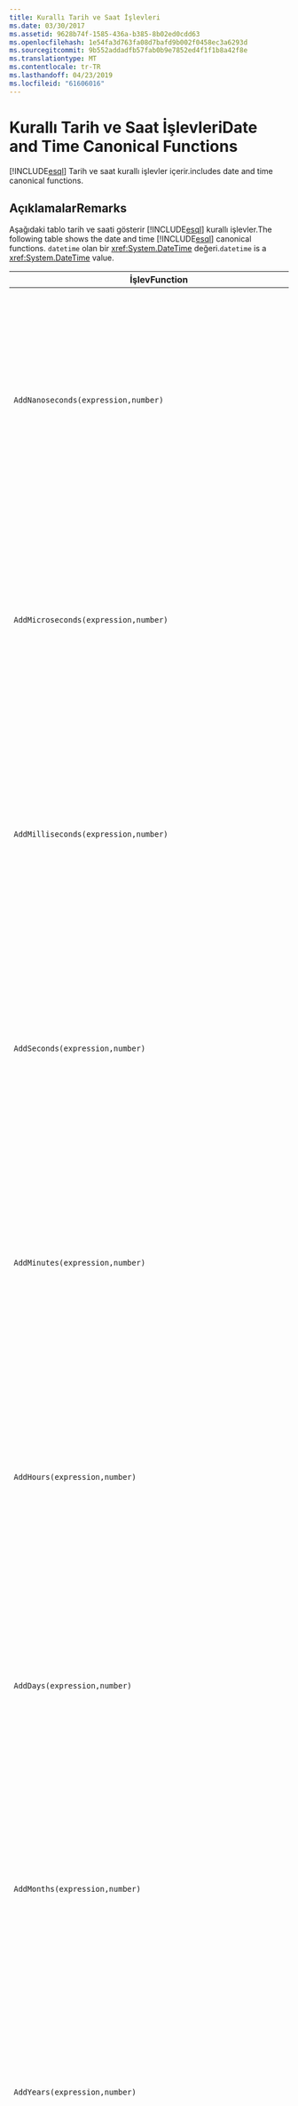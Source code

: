 ```yaml
---
title: Kurallı Tarih ve Saat İşlevleri
ms.date: 03/30/2017
ms.assetid: 9628b74f-1585-436a-b385-8b02ed0cdd63
ms.openlocfilehash: 1e54fa3d763fa08d7bafd9b002f0458ec3a6293d
ms.sourcegitcommit: 9b552addadfb57fab0b9e7852ed4f1f1b8a42f8e
ms.translationtype: MT
ms.contentlocale: tr-TR
ms.lasthandoff: 04/23/2019
ms.locfileid: "61606016"
---
```

# <a name="date-and-time-canonical-functions"></a><span data-ttu-id="84610-102">Kurallı Tarih ve Saat İşlevleri</span><span class="sxs-lookup"><span data-stu-id="84610-102">Date and Time Canonical Functions</span></span>
[!INCLUDE[esql](../../../../../../includes/esql-md.md)] <span data-ttu-id="84610-103">Tarih ve saat kurallı işlevler içerir.</span><span class="sxs-lookup"><span data-stu-id="84610-103">includes date and time canonical functions.</span></span>  
  
## <a name="remarks"></a><span data-ttu-id="84610-104">Açıklamalar</span><span class="sxs-lookup"><span data-stu-id="84610-104">Remarks</span></span>  
 <span data-ttu-id="84610-105">Aşağıdaki tablo tarih ve saati gösterir [!INCLUDE[esql](../../../../../../includes/esql-md.md)] kurallı işlevler.</span><span class="sxs-lookup"><span data-stu-id="84610-105">The following table shows the date and time [!INCLUDE[esql](../../../../../../includes/esql-md.md)] canonical functions.</span></span> <span data-ttu-id="84610-106">`datetime` olan bir <xref:System.DateTime> değeri.</span><span class="sxs-lookup"><span data-stu-id="84610-106">`datetime` is a <xref:System.DateTime> value.</span></span>  
  
|<span data-ttu-id="84610-107">İşlev</span><span class="sxs-lookup"><span data-stu-id="84610-107">Function</span></span>|<span data-ttu-id="84610-108">Açıklama</span><span class="sxs-lookup"><span data-stu-id="84610-108">Description</span></span>|  
|--------------|-----------------|  
|`AddNanoseconds(expression,number)`|<span data-ttu-id="84610-109">Belirtilen ekler `number` nanosaniye için `expression`.</span><span class="sxs-lookup"><span data-stu-id="84610-109">Adds the specified `number` of nanoseconds to the `expression`.</span></span><br /><br /> <span data-ttu-id="84610-110">**Bağımsız Değişkenler**</span><span class="sxs-lookup"><span data-stu-id="84610-110">**Arguments**</span></span><br /><br /> <span data-ttu-id="84610-111">`expression`: `DateTime`, `DateTimeOffset`, veya `Time`.</span><span class="sxs-lookup"><span data-stu-id="84610-111">`expression`: `DateTime`, `DateTimeOffset`, or `Time`.</span></span><br /><br /> <span data-ttu-id="84610-112">`number`: `Int32`.</span><span class="sxs-lookup"><span data-stu-id="84610-112">`number`: `Int32`.</span></span><br /><br /> <span data-ttu-id="84610-113">**Dönüş değeri**</span><span class="sxs-lookup"><span data-stu-id="84610-113">**Return Value**</span></span><br /><br /> <span data-ttu-id="84610-114">Türünü `expression`.</span><span class="sxs-lookup"><span data-stu-id="84610-114">The type of `expression`.</span></span>|  
|`AddMicroseconds(expression,number)`|<span data-ttu-id="84610-115">Belirtilen ekler `number` milisaniyeye, `expression`.</span><span class="sxs-lookup"><span data-stu-id="84610-115">Adds the specified `number` of microseconds to the `expression`.</span></span><br /><br /> <span data-ttu-id="84610-116">**Bağımsız Değişkenler**</span><span class="sxs-lookup"><span data-stu-id="84610-116">**Arguments**</span></span><br /><br /> <span data-ttu-id="84610-117">`expression`: `DateTime`, `DateTimeOffset`, veya `Time`.</span><span class="sxs-lookup"><span data-stu-id="84610-117">`expression`: `DateTime`, `DateTimeOffset`, or `Time`.</span></span><br /><br /> <span data-ttu-id="84610-118">`number`: `Int32`.</span><span class="sxs-lookup"><span data-stu-id="84610-118">`number`: `Int32`.</span></span><br /><br /> <span data-ttu-id="84610-119">**Dönüş değeri**</span><span class="sxs-lookup"><span data-stu-id="84610-119">**Return Value**</span></span><br /><br /> <span data-ttu-id="84610-120">Türünü `expression`.</span><span class="sxs-lookup"><span data-stu-id="84610-120">The type of `expression`.</span></span>|  
|`AddMilliseconds(expression,number)`|<span data-ttu-id="84610-121">Belirtilen ekler `number` için milisaniye `expression`.</span><span class="sxs-lookup"><span data-stu-id="84610-121">Adds the specified `number` of milliseconds to the `expression`.</span></span><br /><br /> <span data-ttu-id="84610-122">**Bağımsız Değişkenler**</span><span class="sxs-lookup"><span data-stu-id="84610-122">**Arguments**</span></span><br /><br /> <span data-ttu-id="84610-123">`expression`: `DateTime`, `DateTimeOffset`, veya `Time`.</span><span class="sxs-lookup"><span data-stu-id="84610-123">`expression`: `DateTime`, `DateTimeOffset`, or `Time`.</span></span><br /><br /> <span data-ttu-id="84610-124">`number`: `Int32`.</span><span class="sxs-lookup"><span data-stu-id="84610-124">`number`: `Int32`.</span></span><br /><br /> <span data-ttu-id="84610-125">**Dönüş değeri**</span><span class="sxs-lookup"><span data-stu-id="84610-125">**Return Value**</span></span><br /><br /> <span data-ttu-id="84610-126">Türünü `expression`.</span><span class="sxs-lookup"><span data-stu-id="84610-126">The type of `expression`.</span></span>|  
|`AddSeconds(expression,number)`|<span data-ttu-id="84610-127">Belirtilen ekler `number` sayısının `expression`.</span><span class="sxs-lookup"><span data-stu-id="84610-127">Adds the specified `number` of seconds to the `expression`.</span></span><br /><br /> <span data-ttu-id="84610-128">**Bağımsız Değişkenler**</span><span class="sxs-lookup"><span data-stu-id="84610-128">**Arguments**</span></span><br /><br /> <span data-ttu-id="84610-129">`expression`: `DateTime`, `DateTimeOffset`, veya `Time`.</span><span class="sxs-lookup"><span data-stu-id="84610-129">`expression`: `DateTime`, `DateTimeOffset`, or `Time`.</span></span><br /><br /> <span data-ttu-id="84610-130">`number`: `Int32`.</span><span class="sxs-lookup"><span data-stu-id="84610-130">`number`: `Int32`.</span></span><br /><br /> <span data-ttu-id="84610-131">**Dönüş değeri**</span><span class="sxs-lookup"><span data-stu-id="84610-131">**Return Value**</span></span><br /><br /> <span data-ttu-id="84610-132">Türünü `expression`.</span><span class="sxs-lookup"><span data-stu-id="84610-132">The type of `expression`.</span></span>|  
|`AddMinutes(expression,number)`|<span data-ttu-id="84610-133">Belirtilen ekler `number` dakika için `expression`.</span><span class="sxs-lookup"><span data-stu-id="84610-133">Adds the specified `number` of minutes to the `expression`.</span></span><br /><br /> <span data-ttu-id="84610-134">**Bağımsız Değişkenler**</span><span class="sxs-lookup"><span data-stu-id="84610-134">**Arguments**</span></span><br /><br /> <span data-ttu-id="84610-135">`expression`: `DateTime`, `DateTimeOffset`, veya `Time`.</span><span class="sxs-lookup"><span data-stu-id="84610-135">`expression`: `DateTime`, `DateTimeOffset`, or `Time`.</span></span><br /><br /> <span data-ttu-id="84610-136">`number`: `Int32`.</span><span class="sxs-lookup"><span data-stu-id="84610-136">`number`: `Int32`.</span></span><br /><br /> <span data-ttu-id="84610-137">**Dönüş değeri**</span><span class="sxs-lookup"><span data-stu-id="84610-137">**Return Value**</span></span><br /><br /> <span data-ttu-id="84610-138">Türünü `expression`.</span><span class="sxs-lookup"><span data-stu-id="84610-138">The type of `expression`.</span></span>|  
|`AddHours(expression,number)`|<span data-ttu-id="84610-139">Belirtilen ekler `number` sayısının `expression`.</span><span class="sxs-lookup"><span data-stu-id="84610-139">Adds the specified `number` of hours to the `expression`.</span></span><br /><br /> <span data-ttu-id="84610-140">**Bağımsız Değişkenler**</span><span class="sxs-lookup"><span data-stu-id="84610-140">**Arguments**</span></span><br /><br /> <span data-ttu-id="84610-141">`expression`: `DateTime`, `DateTimeOffset`, veya `Time`.</span><span class="sxs-lookup"><span data-stu-id="84610-141">`expression`: `DateTime`, `DateTimeOffset`, or `Time`.</span></span><br /><br /> <span data-ttu-id="84610-142">`number`: `Int32`.</span><span class="sxs-lookup"><span data-stu-id="84610-142">`number`: `Int32`.</span></span><br /><br /> <span data-ttu-id="84610-143">**Dönüş değeri**</span><span class="sxs-lookup"><span data-stu-id="84610-143">**Return Value**</span></span><br /><br /> <span data-ttu-id="84610-144">Türünü `expression`.</span><span class="sxs-lookup"><span data-stu-id="84610-144">The type of `expression`.</span></span>|  
|`AddDays(expression,number)`|<span data-ttu-id="84610-145">Belirtilen ekler `number` gün için `expression`.</span><span class="sxs-lookup"><span data-stu-id="84610-145">Adds the specified `number` of days to the `expression`.</span></span><br /><br /> <span data-ttu-id="84610-146">**Bağımsız Değişkenler**</span><span class="sxs-lookup"><span data-stu-id="84610-146">**Arguments**</span></span><br /><br /> <span data-ttu-id="84610-147">`expression`: `DateTime` veya `DateTimeOffset`.</span><span class="sxs-lookup"><span data-stu-id="84610-147">`expression`: `DateTime` or `DateTimeOffset`.</span></span><br /><br /> <span data-ttu-id="84610-148">`number`: `Int32`.</span><span class="sxs-lookup"><span data-stu-id="84610-148">`number`: `Int32`.</span></span><br /><br /> <span data-ttu-id="84610-149">**Dönüş değeri**</span><span class="sxs-lookup"><span data-stu-id="84610-149">**Return Value**</span></span><br /><br /> <span data-ttu-id="84610-150">Türünü `expression`.</span><span class="sxs-lookup"><span data-stu-id="84610-150">The type of `expression`.</span></span>|  
|`AddMonths(expression,number)`|<span data-ttu-id="84610-151">Belirtilen ekler `number` için aylık `expression`.</span><span class="sxs-lookup"><span data-stu-id="84610-151">Adds the specified `number` of months to the `expression`.</span></span><br /><br /> <span data-ttu-id="84610-152">**Bağımsız Değişkenler**</span><span class="sxs-lookup"><span data-stu-id="84610-152">**Arguments**</span></span><br /><br /> <span data-ttu-id="84610-153">`expression`: `DateTime` veya `DateTimeOffset`.</span><span class="sxs-lookup"><span data-stu-id="84610-153">`expression`: `DateTime` or `DateTimeOffset`.</span></span><br /><br /> <span data-ttu-id="84610-154">`number`: `Int32`.</span><span class="sxs-lookup"><span data-stu-id="84610-154">`number`: `Int32`.</span></span><br /><br /> <span data-ttu-id="84610-155">**Dönüş değeri**</span><span class="sxs-lookup"><span data-stu-id="84610-155">**Return Value**</span></span><br /><br /> <span data-ttu-id="84610-156">Türünü `expression`.</span><span class="sxs-lookup"><span data-stu-id="84610-156">The type of `expression`.</span></span>|  
|`AddYears(expression,number)`|<span data-ttu-id="84610-157">Belirtilen ekler `number` için yıllık `expression`.</span><span class="sxs-lookup"><span data-stu-id="84610-157">Adds the specified `number` of years to the `expression`.</span></span><br /><br /> <span data-ttu-id="84610-158">**Bağımsız Değişkenler**</span><span class="sxs-lookup"><span data-stu-id="84610-158">**Arguments**</span></span><br /><br /> <span data-ttu-id="84610-159">`expression`: `DateTime` veya `DateTimeOffset`.</span><span class="sxs-lookup"><span data-stu-id="84610-159">`expression`: `DateTime` or `DateTimeOffset`.</span></span><br /><br /> <span data-ttu-id="84610-160">`number`: `Int32`.</span><span class="sxs-lookup"><span data-stu-id="84610-160">`number`: `Int32`.</span></span><br /><br /> <span data-ttu-id="84610-161">**Dönüş değeri**</span><span class="sxs-lookup"><span data-stu-id="84610-161">**Return Value**</span></span><br /><br /> <span data-ttu-id="84610-162">Türünü `expression`.</span><span class="sxs-lookup"><span data-stu-id="84610-162">The type of `expression`.</span></span>|  
|`CreateDateTime(year,month,day,hour,minute,second)`|<span data-ttu-id="84610-163">Yeni bir `DateTime` değeri geçerli tarih ve saat sunucusunun saat diliminde sunucunun olarak.</span><span class="sxs-lookup"><span data-stu-id="84610-163">Returns a new `DateTime` value as the current date and time of the server in the server's time zone.</span></span><br /><br /> <span data-ttu-id="84610-164">**Bağımsız Değişkenler**</span><span class="sxs-lookup"><span data-stu-id="84610-164">**Arguments**</span></span><br /><br /> <span data-ttu-id="84610-165">`year`, `month`, `day`, `hour`, `minute`: `Int16` ve `Int32`.</span><span class="sxs-lookup"><span data-stu-id="84610-165">`year`, `month`, `day`, `hour`, `minute`: `Int16` and `Int32`.</span></span><br /><br /> <span data-ttu-id="84610-166">`second`: `Double`.</span><span class="sxs-lookup"><span data-stu-id="84610-166">`second`: `Double`.</span></span><br /><br /> <span data-ttu-id="84610-167">**Dönüş değeri**</span><span class="sxs-lookup"><span data-stu-id="84610-167">**Return Value**</span></span><br /><br /> <span data-ttu-id="84610-168">A `DateTime`.</span><span class="sxs-lookup"><span data-stu-id="84610-168">A `DateTime`.</span></span>|  
|`CreateDateTimeOffset(year,month,day,hour,minute,second,tzoffset)`|<span data-ttu-id="84610-169">Yeni bir `DateTimeOffset` geçerli tarih ve saat sunucunun göre Eşgüdümlü Evrensel Saat (UTC) olarak değeri.</span><span class="sxs-lookup"><span data-stu-id="84610-169">Returns a new `DateTimeOffset` value as the current date and time of the server relative to the Coordinated Universal Time (UTC).</span></span><br /><br /> <span data-ttu-id="84610-170">**Bağımsız Değişkenler**</span><span class="sxs-lookup"><span data-stu-id="84610-170">**Arguments**</span></span><br /><br /> <span data-ttu-id="84610-171">`year`, `month`, `day`, `hour`, `minute`, `tzoffset`: `Int32`.</span><span class="sxs-lookup"><span data-stu-id="84610-171">`year`, `month`, `day`, `hour`, `minute`, `tzoffset`: `Int32`.</span></span><br /><br /> <span data-ttu-id="84610-172">`second`: `Double`.</span><span class="sxs-lookup"><span data-stu-id="84610-172">`second`: `Double`.</span></span><br /><br /> <span data-ttu-id="84610-173">**Dönüş değeri**</span><span class="sxs-lookup"><span data-stu-id="84610-173">**Return Value**</span></span><br /><br /> <span data-ttu-id="84610-174">A `DateTimeOffset`.</span><span class="sxs-lookup"><span data-stu-id="84610-174">A `DateTimeOffset`.</span></span>|  
|`CreateTime(hour,minute,second)`|<span data-ttu-id="84610-175">Yeni bir `Time` değeri olarak geçerli saati.</span><span class="sxs-lookup"><span data-stu-id="84610-175">Returns a new `Time` value as the current time.</span></span><br /><br /> <span data-ttu-id="84610-176">**Bağımsız Değişkenler**</span><span class="sxs-lookup"><span data-stu-id="84610-176">**Arguments**</span></span><br /><br /> <span data-ttu-id="84610-177">`hour` ve `minute`: `Int32`.</span><span class="sxs-lookup"><span data-stu-id="84610-177">`hour` and `minute`: `Int32`.</span></span><br /><br /> <span data-ttu-id="84610-178">`second`: `Double`.</span><span class="sxs-lookup"><span data-stu-id="84610-178">`second`: `Double`.</span></span><br /><br /> <span data-ttu-id="84610-179">**Dönüş değeri**</span><span class="sxs-lookup"><span data-stu-id="84610-179">**Return Value**</span></span><br /><br /> <span data-ttu-id="84610-180">A `Time`.</span><span class="sxs-lookup"><span data-stu-id="84610-180">A `Time`.</span></span>|  
|`CurrentDateTime()`|<span data-ttu-id="84610-181">Döndürür bir `DateTime` değeri geçerli tarih ve saat sunucusunun saat diliminde sunucunun olarak.</span><span class="sxs-lookup"><span data-stu-id="84610-181">Returns a `DateTime` value as the current date and time of the server in the server's time zone.</span></span><br /><br /> <span data-ttu-id="84610-182">**Dönüş değeri**</span><span class="sxs-lookup"><span data-stu-id="84610-182">**Return Value**</span></span><br /><br /> <span data-ttu-id="84610-183">A `DateTime`.</span><span class="sxs-lookup"><span data-stu-id="84610-183">A `DateTime`.</span></span>|  
|`CurrentDateTimeOffset()`|<span data-ttu-id="84610-184">Geçerli tarih ve saat olarak uzaklığı döndürür bir `DateTimeOffset`.</span><span class="sxs-lookup"><span data-stu-id="84610-184">Returns the current date, time and offset as a `DateTimeOffset`.</span></span><br /><br /> <span data-ttu-id="84610-185">**Dönüş değeri**</span><span class="sxs-lookup"><span data-stu-id="84610-185">**Return Value**</span></span><br /><br /> <span data-ttu-id="84610-186">A `DateTimeOffset`.</span><span class="sxs-lookup"><span data-stu-id="84610-186">A `DateTimeOffset`.</span></span>|  
|`CurrentUtcDateTime()`|<span data-ttu-id="84610-187">Döndürür bir <xref:System.DateTime> değeri geçerli tarih ve saat ZGİLERİ saat diliminde sunucunun olarak.</span><span class="sxs-lookup"><span data-stu-id="84610-187">Returns a <xref:System.DateTime> value as the current date and time of the server in the UTS time zone.</span></span><br /><br /> <span data-ttu-id="84610-188">**Dönüş değeri**</span><span class="sxs-lookup"><span data-stu-id="84610-188">**Return Value**</span></span><br /><br /> <span data-ttu-id="84610-189">A `DateTime`.</span><span class="sxs-lookup"><span data-stu-id="84610-189">A `DateTime`.</span></span>|  
|`Day(expression)`|<span data-ttu-id="84610-190">Gün kısmını döndürür `expression` olarak bir `Int32` 1 ile 31 arasında.</span><span class="sxs-lookup"><span data-stu-id="84610-190">Returns the day portion of `expression` as an `Int32` between 1 and 31.</span></span><br /><br /> <span data-ttu-id="84610-191">**Bağımsız Değişkenler**</span><span class="sxs-lookup"><span data-stu-id="84610-191">**Arguments**</span></span><br /><br /> <span data-ttu-id="84610-192">A `DateTime` ve `DateTimeOffset`.</span><span class="sxs-lookup"><span data-stu-id="84610-192">A `DateTime` and `DateTimeOffset`.</span></span><br /><br /> <span data-ttu-id="84610-193">**Dönüş değeri**</span><span class="sxs-lookup"><span data-stu-id="84610-193">**Return Value**</span></span><br /><br /> <span data-ttu-id="84610-194">Bir `Int32`.</span><span class="sxs-lookup"><span data-stu-id="84610-194">An `Int32`.</span></span><br /><br /> <span data-ttu-id="84610-195">**Örnek**</span><span class="sxs-lookup"><span data-stu-id="84610-195">**Example**</span></span><br /><br /> `-- The following example returns 12.`<br /><br /> `Day(cast('03/12/1998' as DateTime))`|  
|`DayOfYear(expression)`|<span data-ttu-id="84610-196">Gün kısmını döndürür `expression` olarak bir `Int32` 1 ile 366 artık yıl son günü için döndürülen burada 366 arasında.</span><span class="sxs-lookup"><span data-stu-id="84610-196">Returns the day portion of `expression` as an `Int32` between 1 and 366, where 366 is returned for the last day of a leap year.</span></span><br /><br /> <span data-ttu-id="84610-197">**Bağımsız Değişkenler**</span><span class="sxs-lookup"><span data-stu-id="84610-197">**Arguments**</span></span><br /><br /> <span data-ttu-id="84610-198">A `DateTime` veya `DateTimeOffset`.</span><span class="sxs-lookup"><span data-stu-id="84610-198">A `DateTime` or `DateTimeOffset`.</span></span><br /><br /> <span data-ttu-id="84610-199">**Dönüş değeri**</span><span class="sxs-lookup"><span data-stu-id="84610-199">**Return Value**</span></span><br /><br /> <span data-ttu-id="84610-200">Bir `Int32`.</span><span class="sxs-lookup"><span data-stu-id="84610-200">An `Int32`.</span></span>|  
|`DiffNanoseconds(startExpression,endExpression)`|<span data-ttu-id="84610-201">Arasındaki farkı, nanosaniye cinsinden döndürür `startExpression` ve `endExpression`.</span><span class="sxs-lookup"><span data-stu-id="84610-201">Returns the difference, in nanoseconds, between `startExpression` and `endExpression`.</span></span><br /><br /> <span data-ttu-id="84610-202">**Bağımsız Değişkenler**</span><span class="sxs-lookup"><span data-stu-id="84610-202">**Arguments**</span></span><br /><br /> <span data-ttu-id="84610-203">`startExpression`, `endExpression`: `DateTime`, `DateTimeOffset`, veya `Time`.</span><span class="sxs-lookup"><span data-stu-id="84610-203">`startExpression`, `endExpression`: `DateTime`, `DateTimeOffset`, or `Time`.</span></span> <span data-ttu-id="84610-204">**Not:** `startExpression` ve `endExpression` aynı türde olmalıdır.</span><span class="sxs-lookup"><span data-stu-id="84610-204">**Note:**  `startExpression` and `endExpression` must be of the same type.</span></span> <br /><br /> <span data-ttu-id="84610-205">**Dönüş değeri**</span><span class="sxs-lookup"><span data-stu-id="84610-205">**Return Value**</span></span><br /><br /> <span data-ttu-id="84610-206">Bir `Int32`.</span><span class="sxs-lookup"><span data-stu-id="84610-206">An `Int32`.</span></span>|  
|`DiffMilliseconds(startExpression,endExpression)`|<span data-ttu-id="84610-207">Arasındaki fark, milisaniye cinsinden döndürür `startExpression` ve `endExpression`.</span><span class="sxs-lookup"><span data-stu-id="84610-207">Returns the difference, in milliseconds, between `startExpression` and `endExpression`.</span></span><br /><br /> <span data-ttu-id="84610-208">**Bağımsız Değişkenler**</span><span class="sxs-lookup"><span data-stu-id="84610-208">**Arguments**</span></span><br /><br /> <span data-ttu-id="84610-209">`startExpression`, `endExpression`: `DateTime`, `DateTimeOffset`, veya `Time`.</span><span class="sxs-lookup"><span data-stu-id="84610-209">`startExpression`, `endExpression`: `DateTime`, `DateTimeOffset`, or `Time`.</span></span> <span data-ttu-id="84610-210">**Not:** `startExpression` ve `endExpression` aynı türde olmalıdır.</span><span class="sxs-lookup"><span data-stu-id="84610-210">**Note:**  `startExpression` and `endExpression` must be of the same type.</span></span> <br /><br /> <span data-ttu-id="84610-211">**Dönüş değeri**</span><span class="sxs-lookup"><span data-stu-id="84610-211">**Return Value**</span></span><br /><br /> <span data-ttu-id="84610-212">Bir `Int32`.</span><span class="sxs-lookup"><span data-stu-id="84610-212">An `Int32`.</span></span>|  
|`DiffMicroseconds(startExpression,endExpression)`|<span data-ttu-id="84610-213">Mikrosaniye, fark arasında döndürür `startExpression` ve `endExpression`.</span><span class="sxs-lookup"><span data-stu-id="84610-213">Returns the difference, in microseconds, between `startExpression` and `endExpression`.</span></span><br /><br /> <span data-ttu-id="84610-214">**Bağımsız Değişkenler**</span><span class="sxs-lookup"><span data-stu-id="84610-214">**Arguments**</span></span><br /><br /> <span data-ttu-id="84610-215">`startExpression`, `endExpression`: `DateTime`, `DateTimeOffset`, veya `Time`.</span><span class="sxs-lookup"><span data-stu-id="84610-215">`startExpression`, `endExpression`: `DateTime`, `DateTimeOffset`, or `Time`.</span></span> <span data-ttu-id="84610-216">**Not:** `startExpression` ve `endExpression` aynı türde olmalıdır.</span><span class="sxs-lookup"><span data-stu-id="84610-216">**Note:**  `startExpression` and `endExpression` must be of the same type.</span></span> <br /><br /> <span data-ttu-id="84610-217">**Dönüş değeri**</span><span class="sxs-lookup"><span data-stu-id="84610-217">**Return Value**</span></span><br /><br /> <span data-ttu-id="84610-218">Bir `Int32`.</span><span class="sxs-lookup"><span data-stu-id="84610-218">An `Int32`.</span></span>|  
|`DiffSeconds(startExpression,endExpression)`|<span data-ttu-id="84610-219">Arasındaki farkı saniye cinsinden döndürür `startExpression` ve `endExpression`.</span><span class="sxs-lookup"><span data-stu-id="84610-219">Returns the difference, in seconds, between `startExpression` and `endExpression`.</span></span><br /><br /> <span data-ttu-id="84610-220">**Bağımsız Değişkenler**</span><span class="sxs-lookup"><span data-stu-id="84610-220">**Arguments**</span></span><br /><br /> <span data-ttu-id="84610-221">`startExpression`, `endExpression`: `DateTime`, `DateTimeOffset`, veya `Time`.</span><span class="sxs-lookup"><span data-stu-id="84610-221">`startExpression`, `endExpression`: `DateTime`, `DateTimeOffset`, or `Time`.</span></span> <span data-ttu-id="84610-222">**Not:** `startExpression` ve `endExpression` aynı türde olmalıdır.</span><span class="sxs-lookup"><span data-stu-id="84610-222">**Note:**  `startExpression` and `endExpression` must be of the same type.</span></span> <br /><br /> <span data-ttu-id="84610-223">**Dönüş değeri**</span><span class="sxs-lookup"><span data-stu-id="84610-223">**Return Value**</span></span><br /><br /> <span data-ttu-id="84610-224">Bir `Int32`.</span><span class="sxs-lookup"><span data-stu-id="84610-224">An `Int32`.</span></span>|  
|`DiffMinutes(startExpression,endExpression)`|<span data-ttu-id="84610-225">Arasındaki farkı dakika cinsinden döndürür `startExpression` ve `endExpression`.</span><span class="sxs-lookup"><span data-stu-id="84610-225">Returns the difference, in minutes, between `startExpression` and `endExpression`.</span></span><br /><br /> <span data-ttu-id="84610-226">**Bağımsız Değişkenler**</span><span class="sxs-lookup"><span data-stu-id="84610-226">**Arguments**</span></span><br /><br /> <span data-ttu-id="84610-227">`startExpression`, `endExpression`: `DateTime`, `DateTimeOffset`, veya `Time`.</span><span class="sxs-lookup"><span data-stu-id="84610-227">`startExpression`, `endExpression`: `DateTime`, `DateTimeOffset`, or `Time`.</span></span> <span data-ttu-id="84610-228">**Not:** `startExpression` ve `endExpression` aynı türde olmalıdır.</span><span class="sxs-lookup"><span data-stu-id="84610-228">**Note:**  `startExpression` and `endExpression` must be of the same type.</span></span> <br /><br /> <span data-ttu-id="84610-229">**Dönüş değeri**</span><span class="sxs-lookup"><span data-stu-id="84610-229">**Return Value**</span></span><br /><br /> <span data-ttu-id="84610-230">Bir `Int32`.</span><span class="sxs-lookup"><span data-stu-id="84610-230">An `Int32`.</span></span>|  
|`DiffHours(startExpression,endExpression)`|<span data-ttu-id="84610-231">Arasındaki saat farkı döndürür `startExpression` ve `endExpression`.</span><span class="sxs-lookup"><span data-stu-id="84610-231">Returns the difference, in hours, between `startExpression` and `endExpression`.</span></span><br /><br /> <span data-ttu-id="84610-232">**Bağımsız Değişkenler**</span><span class="sxs-lookup"><span data-stu-id="84610-232">**Arguments**</span></span><br /><br /> <span data-ttu-id="84610-233">`startExpression`, `endExpression`: `DateTime`, `DateTimeOffset`, veya `Time`.</span><span class="sxs-lookup"><span data-stu-id="84610-233">`startExpression`, `endExpression`: `DateTime`, `DateTimeOffset`, or `Time`.</span></span> <span data-ttu-id="84610-234">**Not:** `startExpression` ve `endExpression` aynı türde olmalıdır.</span><span class="sxs-lookup"><span data-stu-id="84610-234">**Note:**  `startExpression` and `endExpression` must be of the same type.</span></span> <br /><br /> <span data-ttu-id="84610-235">**Dönüş değeri**</span><span class="sxs-lookup"><span data-stu-id="84610-235">**Return Value**</span></span><br /><br /> <span data-ttu-id="84610-236">Bir `Int32`.</span><span class="sxs-lookup"><span data-stu-id="84610-236">An `Int32`.</span></span>|  
|`DiffDays(startExpression,endExpression)`|<span data-ttu-id="84610-237">Arasındaki farkı gün cinsinden döndürür `startExpression` ve `endExpression`.</span><span class="sxs-lookup"><span data-stu-id="84610-237">Returns the difference, in days, between `startExpression` and `endExpression`.</span></span><br /><br /> <span data-ttu-id="84610-238">**Bağımsız Değişkenler**</span><span class="sxs-lookup"><span data-stu-id="84610-238">**Arguments**</span></span><br /><br /> <span data-ttu-id="84610-239">`startExpression`, `endExpression`: `DateTime` veya `DateTimeOffset`.</span><span class="sxs-lookup"><span data-stu-id="84610-239">`startExpression`, `endExpression`: `DateTime` or `DateTimeOffset`.</span></span> <span data-ttu-id="84610-240">**Not:** `startExpression` ve `endExpression` aynı türde olmalıdır.</span><span class="sxs-lookup"><span data-stu-id="84610-240">**Note:**  `startExpression` and `endExpression` must be of the same type.</span></span> <br /><br /> <span data-ttu-id="84610-241">**Dönüş değeri**</span><span class="sxs-lookup"><span data-stu-id="84610-241">**Return Value**</span></span><br /><br /> <span data-ttu-id="84610-242">Bir `Int32`.</span><span class="sxs-lookup"><span data-stu-id="84610-242">An `Int32`.</span></span>|  
|`DiffMonths(startExpression,endExpression)`|<span data-ttu-id="84610-243">Arasındaki fark, ay içinde döndürür `startExpression` ve `endExpression`.</span><span class="sxs-lookup"><span data-stu-id="84610-243">Returns the difference, in months, between `startExpression` and `endExpression`.</span></span><br /><br /> <span data-ttu-id="84610-244">**Bağımsız Değişkenler**</span><span class="sxs-lookup"><span data-stu-id="84610-244">**Arguments**</span></span><br /><br /> <span data-ttu-id="84610-245">`startExpression`, `endExpression`: `DateTime` veya `DateTimeOffset`.</span><span class="sxs-lookup"><span data-stu-id="84610-245">`startExpression`, `endExpression`: `DateTime` or `DateTimeOffset`.</span></span> <span data-ttu-id="84610-246">**Not:** `startExpression` ve `endExpression` aynı türde olmalıdır.</span><span class="sxs-lookup"><span data-stu-id="84610-246">**Note:**  `startExpression` and `endExpression` must be of the same type.</span></span> <br /><br /> <span data-ttu-id="84610-247">**Dönüş değeri**</span><span class="sxs-lookup"><span data-stu-id="84610-247">**Return Value**</span></span><br /><br /> <span data-ttu-id="84610-248">Bir `Int32`.</span><span class="sxs-lookup"><span data-stu-id="84610-248">An `Int32`.</span></span>|  
|`DiffYears(startExpression,endExpression)`|<span data-ttu-id="84610-249">Yıl, farkı arasında döndürür `startExpression` ve `endExpression`.</span><span class="sxs-lookup"><span data-stu-id="84610-249">Returns the difference, in years, between `startExpression` and `endExpression`.</span></span><br /><br /> <span data-ttu-id="84610-250">**Bağımsız Değişkenler**</span><span class="sxs-lookup"><span data-stu-id="84610-250">**Arguments**</span></span><br /><br /> <span data-ttu-id="84610-251">`startExpression`, `endExpression`: `DateTime` veya `DateTimeOffset`.</span><span class="sxs-lookup"><span data-stu-id="84610-251">`startExpression`, `endExpression`: `DateTime` or `DateTimeOffset`.</span></span> <span data-ttu-id="84610-252">**Not:** `startExpression` ve `endExpression` aynı türde olmalıdır.</span><span class="sxs-lookup"><span data-stu-id="84610-252">**Note:**  `startExpression` and `endExpression` must be of the same type.</span></span> <br /><br /> <span data-ttu-id="84610-253">**Dönüş değeri**</span><span class="sxs-lookup"><span data-stu-id="84610-253">**Return Value**</span></span><br /><br /> <span data-ttu-id="84610-254">Bir `Int32`.</span><span class="sxs-lookup"><span data-stu-id="84610-254">An `Int32`.</span></span>|  
|`GetTotalOffsetMinutes(datetimeoffset)`|<span data-ttu-id="84610-255">Dakika sayısını döndüren `datetimeoffset` GMT uzaklığı.</span><span class="sxs-lookup"><span data-stu-id="84610-255">Returns the number of minutes that the `datetimeoffset` is offset from GMT.</span></span> <span data-ttu-id="84610-256">Bu, genellikle +780 arasında-780. (+ veya - 13 SA).</span><span class="sxs-lookup"><span data-stu-id="84610-256">This is generally between +780 and -780 (+ or - 13 hrs).</span></span> <span data-ttu-id="84610-257">**Not:**  Bu işlev, yalnızca SQL Server 2008'de desteklenir.</span><span class="sxs-lookup"><span data-stu-id="84610-257">**Note:**  This function is supported in SQL Server 2008 only.</span></span> <br /><br /> <span data-ttu-id="84610-258">**Bağımsız Değişkenler**</span><span class="sxs-lookup"><span data-stu-id="84610-258">**Arguments**</span></span><br /><br /> <span data-ttu-id="84610-259">A `DateTimeOffset`.</span><span class="sxs-lookup"><span data-stu-id="84610-259">A `DateTimeOffset`.</span></span><br /><br /> <span data-ttu-id="84610-260">**Dönüş değeri**</span><span class="sxs-lookup"><span data-stu-id="84610-260">**Return Value**</span></span><br /><br /> <span data-ttu-id="84610-261">Bir `Int32`.</span><span class="sxs-lookup"><span data-stu-id="84610-261">An `Int32`.</span></span>|  
|`Hour(expression)`|<span data-ttu-id="84610-262">Saat bölümünü döndürür `expression` olarak bir `Int32` 0 ile 23 arasında.</span><span class="sxs-lookup"><span data-stu-id="84610-262">Returns the hour portion of `expression` as an `Int32` between 0 and 23.</span></span><br /><br /> <span data-ttu-id="84610-263">**Bağımsız Değişkenler**</span><span class="sxs-lookup"><span data-stu-id="84610-263">**Arguments**</span></span><br /><br /> <span data-ttu-id="84610-264">A `DateTime, Time` ve `DateTimeOffset`.</span><span class="sxs-lookup"><span data-stu-id="84610-264">A `DateTime, Time` and `DateTimeOffset`.</span></span><br /><br /> <span data-ttu-id="84610-265">**Örnek**</span><span class="sxs-lookup"><span data-stu-id="84610-265">**Example**</span></span><br /><br /> `-- The following example returns 22.`<br /><br /> `Hour(cast('22:35:5' as DateTime))`|  
|`Millisecond(expression)`|<span data-ttu-id="84610-266">Milisaniye bölümünü döndürür `expression` olarak bir `Int32` 0 ile 999 arasında.</span><span class="sxs-lookup"><span data-stu-id="84610-266">Returns the milliseconds portion of `expression` as an `Int32` between 0 and 999.</span></span><br /><br /> <span data-ttu-id="84610-267">**Bağımsız Değişkenler**</span><span class="sxs-lookup"><span data-stu-id="84610-267">**Arguments**</span></span><br /><br /> <span data-ttu-id="84610-268">A `DateTime, Time` ve `DateTimeOffset`.</span><span class="sxs-lookup"><span data-stu-id="84610-268">A `DateTime, Time` and `DateTimeOffset`.</span></span><br /><br /> <span data-ttu-id="84610-269">**Dönüş değeri**</span><span class="sxs-lookup"><span data-stu-id="84610-269">**Return Value**</span></span><br /><br /> <span data-ttu-id="84610-270">Bir `Int32`.</span><span class="sxs-lookup"><span data-stu-id="84610-270">An `Int32`.</span></span>|  
|`Minute(expression)`|<span data-ttu-id="84610-271">Dakika kısmını döndürür `expression` olarak bir `Int32` 0 ile 59 arasında.</span><span class="sxs-lookup"><span data-stu-id="84610-271">Returns the minute portion of `expression` as an `Int32` between 0 and 59.</span></span><br /><br /> <span data-ttu-id="84610-272">**Bağımsız Değişkenler**</span><span class="sxs-lookup"><span data-stu-id="84610-272">**Arguments**</span></span><br /><br /> <span data-ttu-id="84610-273">A `DateTime, Time` veya `DateTimeOffset`.</span><span class="sxs-lookup"><span data-stu-id="84610-273">A `DateTime, Time` or `DateTimeOffset`.</span></span><br /><br /> <span data-ttu-id="84610-274">**Dönüş değeri**</span><span class="sxs-lookup"><span data-stu-id="84610-274">**Return Value**</span></span><br /><br /> <span data-ttu-id="84610-275">Bir `Int32`.</span><span class="sxs-lookup"><span data-stu-id="84610-275">An `Int32`.</span></span><br /><br /> <span data-ttu-id="84610-276">**Örnek**</span><span class="sxs-lookup"><span data-stu-id="84610-276">**Example**</span></span><br /><br /> `-- The following example returns 35`<br /><br /> `Minute(cast('22:35:5' as DateTime))`|  
|`Month(expression)`|<span data-ttu-id="84610-277">Ay kısmını döndürür `expression` olarak bir `Int32` 1 ile 12 arasında.</span><span class="sxs-lookup"><span data-stu-id="84610-277">Returns the month portion of `expression` as an `Int32` between 1 and 12.</span></span><br /><br /> <span data-ttu-id="84610-278">**Bağımsız Değişkenler**</span><span class="sxs-lookup"><span data-stu-id="84610-278">**Arguments**</span></span><br /><br /> <span data-ttu-id="84610-279">A `DateTime` veya `DateTimeOffset`.</span><span class="sxs-lookup"><span data-stu-id="84610-279">A `DateTime` or `DateTimeOffset`.</span></span><br /><br /> <span data-ttu-id="84610-280">**Dönüş değeri**</span><span class="sxs-lookup"><span data-stu-id="84610-280">**Return Value**</span></span><br /><br /> <span data-ttu-id="84610-281">Bir `Int32`.</span><span class="sxs-lookup"><span data-stu-id="84610-281">An `Int32`.</span></span><br /><br /> <span data-ttu-id="84610-282">**Örnek**</span><span class="sxs-lookup"><span data-stu-id="84610-282">**Example**</span></span><br /><br /> `-- The following example returns 3.`<br /><br /> `Month(cast('03/12/1998' as DateTime))`|  
|`Second(expression)`|<span data-ttu-id="84610-283">Saniyeyi döndürür kısmı `expression` olarak bir `Int32` 0 ile 59 arasında.</span><span class="sxs-lookup"><span data-stu-id="84610-283">Returns the seconds portion of `expression` as an `Int32` between 0 and 59.</span></span><br /><br /> <span data-ttu-id="84610-284">**Bağımsız Değişkenler**</span><span class="sxs-lookup"><span data-stu-id="84610-284">**Arguments**</span></span><br /><br /> <span data-ttu-id="84610-285">A `DateTime, Time` ve `DateTimeOffset`.</span><span class="sxs-lookup"><span data-stu-id="84610-285">A `DateTime, Time` and `DateTimeOffset`.</span></span><br /><br /> <span data-ttu-id="84610-286">**Dönüş değeri**</span><span class="sxs-lookup"><span data-stu-id="84610-286">**Return Value**</span></span><br /><br /> <span data-ttu-id="84610-287">Bir `Int32`.</span><span class="sxs-lookup"><span data-stu-id="84610-287">An `Int32`.</span></span><br /><br /> <span data-ttu-id="84610-288">**Örnek**</span><span class="sxs-lookup"><span data-stu-id="84610-288">**Example**</span></span><br /><br /> `-- The following example returns 5`<br /><br /> `Second(cast('22:35:5' as DateTime))`|  
|`TruncateTime(expression)`|<span data-ttu-id="84610-289">Döndürür `expression`, kesirli kısmı saat değerleri ile.</span><span class="sxs-lookup"><span data-stu-id="84610-289">Returns the `expression`, with the time values truncated.</span></span><br /><br /> <span data-ttu-id="84610-290">**Bağımsız Değişkenler**</span><span class="sxs-lookup"><span data-stu-id="84610-290">**Arguments**</span></span><br /><br /> <span data-ttu-id="84610-291">A `DateTime` veya `DateTimeOffset`.</span><span class="sxs-lookup"><span data-stu-id="84610-291">A `DateTime` or `DateTimeOffset`.</span></span><br /><br /> <span data-ttu-id="84610-292">**Dönüş değeri**</span><span class="sxs-lookup"><span data-stu-id="84610-292">**Return Value**</span></span><br /><br /> <span data-ttu-id="84610-293">Türünü `expression`.</span><span class="sxs-lookup"><span data-stu-id="84610-293">The type of `expression`.</span></span>|  
|`Year(expression)`|<span data-ttu-id="84610-294">Yıl kısmını döndürür `expression` olarak bir `Int32` `YYYY`.</span><span class="sxs-lookup"><span data-stu-id="84610-294">Returns the year portion of `expression` as an `Int32` `YYYY`.</span></span><br /><br /> <span data-ttu-id="84610-295">**Bağımsız Değişkenler**</span><span class="sxs-lookup"><span data-stu-id="84610-295">**Arguments**</span></span><br /><br /> <span data-ttu-id="84610-296">A `DateTime` ve `DateTimeOffset`.</span><span class="sxs-lookup"><span data-stu-id="84610-296">A `DateTime` and `DateTimeOffset`.</span></span><br /><br /> <span data-ttu-id="84610-297">**Dönüş değeri**</span><span class="sxs-lookup"><span data-stu-id="84610-297">**Return Value**</span></span><br /><br /> <span data-ttu-id="84610-298">Bir `Int32`.</span><span class="sxs-lookup"><span data-stu-id="84610-298">An `Int32`.</span></span><br /><br /> <span data-ttu-id="84610-299">**Örnek**</span><span class="sxs-lookup"><span data-stu-id="84610-299">**Example**</span></span><br /><br /> `-- The following example returns 1998.`<br /><br /> `Year(cast('03/12/1998' as DateTime))`|  
  
 <span data-ttu-id="84610-300">Bu işlevler döndüreceği `null` verildiyse `null` giriş.</span><span class="sxs-lookup"><span data-stu-id="84610-300">These functions will return `null` if given `null` input.</span></span>  
  
 <span data-ttu-id="84610-301">Microsoft SQL istemci yönetilen sağlayıcısında eşdeğer bir işlevselliği kullanılabilir.</span><span class="sxs-lookup"><span data-stu-id="84610-301">Equivalent functionality is available in the Microsoft SQL Client Managed Provider.</span></span> <span data-ttu-id="84610-302">Daha fazla bilgi için [Entity Framework işlevleri için SqlClient](../../../../../../docs/framework/data/adonet/ef/sqlclient-for-ef-functions.md).</span><span class="sxs-lookup"><span data-stu-id="84610-302">For more information, see [SqlClient for Entity Framework Functions](../../../../../../docs/framework/data/adonet/ef/sqlclient-for-ef-functions.md).</span></span>  
  
## <a name="see-also"></a><span data-ttu-id="84610-303">Ayrıca bkz.</span><span class="sxs-lookup"><span data-stu-id="84610-303">See also</span></span>

- [<span data-ttu-id="84610-304">Kurallı İşlevler</span><span class="sxs-lookup"><span data-stu-id="84610-304">Canonical Functions</span></span>](../../../../../../docs/framework/data/adonet/ef/language-reference/canonical-functions.md)
